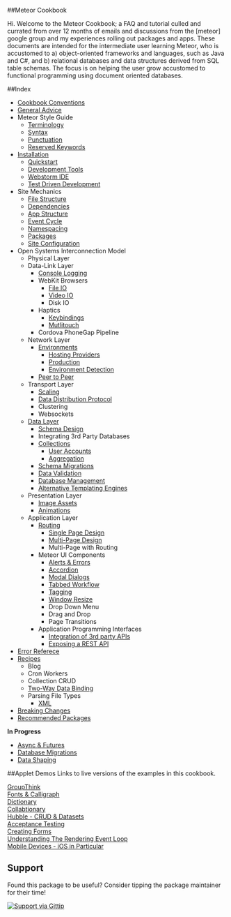 ##Meteor Cookbook  

Hi.  Welcome to the Meteor Cookbook; a FAQ and tutorial culled and currated from over 12 months of emails and discussions from the [meteor] google group and my experiences rolling out packages and apps.  These documents are intended for the intermediate user learning Meteor, who is accustomed to a) object-oriented frameworks and languages, such as Java and C#, and b) relational databases and data structures derived from SQL table schemas.  The focus is on helping the user grow accustomed to functional programming using document oriented databases.


##Index  

- [Cookbook Conventions](https://github.com/awatson1978/meteor-cookbook/blob/master/cookbook-conventions.md)  
- [General Advice](https://github.com/awatson1978/meteor-cookbook/blob/master/cookbook/general-advice.md)  
- Meteor Style Guide
  - [Terminology](https://github.com/awatson1978/meteor-cookbook/blob/master/cookbook/terminology.md)  
  - [Syntax](https://github.com/awatson1978/meteor-cookbook/blob/master/cookbook/syntax.md)  
  - [Punctuation](https://github.com/awatson1978/meteor-cookbook/blob/master/cookbook/punctuation.md)  
  - [Reserved Keywords](https://github.com/awatson1978/meteor-cookbook/blob/master/cookbook/reserved.keywords.md)  
- [Installation](https://github.com/awatson1978/meteor-cookbook/blob/master/cookbook/installation.md)  
  - [Quickstart](https://github.com/awatson1978/meteor-cookbook/blob/master/cookbook/quickstart.md)  
  - [Development Tools](https://github.com/awatson1978/meteor-cookbook/blob/master/cookbook/development-tools.md)    
  - [Webstorm IDE](https://github.com/awatson1978/meteor-cookbook/blob/master/cookbook/webstorm.md)
  - [Test Driven Development](https://github.com/awatson1978/meteor-cookbook/blob/master/cookbook/test-driven-development.md)  
- Site Mechanics
    - [File Structure](https://github.com/awatson1978/meteor-cookbook/blob/master/cookbook/filestructure.md)
    - [Dependencies](https://github.com/awatson1978/meteor-cookbook/blob/master/cookbook/dependencies.md)  
    - [App Structure](https://github.com/awatson1978/meteor-cookbook/blob/master/cookbook/appstructure.md) 
    - [Event Cycle](https://github.com/awatson1978/meteor-cookbook/blob/master/cookbook/event-cycle.md) 
    - [Namespacing](https://github.com/awatson1978/meteor-cookbook/blob/master/cookbook/namespacing.md) 
    - [Packages](https://github.com/awatson1978/meteor-cookbook/blob/master/cookbook/packages.md)  
    - [Site Configuration](https://github.com/awatson1978/meteor-cookbook/blob/master/cookbook/configuration.md)  
- Open Systems Interconnection Model
  - Physical Layer
  - Data-Link Layer
    - [Console Logging](https://github.com/awatson1978/meteor-cookbook/blob/master/cookbook/logging.md)  
    - WebKit Browsers
      - [File IO](https://github.com/awatson1978/meteor-cookbook/blob/master/cookbook/fileio.md)  
      - [Video IO](https://github.com/awatson1978/meteor-cookbook/blob/master/cookbook/video.md)  
      - Disk IO  
    - Haptics 
      - [Keybindings](https://github.com/awatson1978/meteor-cookbook/blob/master/cookbook/keybinding.md)  
      - [Mutlitouch](https://github.com/awatson1978/meteor-cookbook/blob/master/cookbook/multitouch.md)  
    - Cordova PhoneGap Pipeline
  - Network Layer
    - [Environments](https://github.com/awatson1978/meteor-cookbook/blob/master/cookbook/environments.md)  
      - [Hosting Providers](https://github.com/awatson1978/meteor-cookbook/blob/master/cookbook/hosting-providers.md) 
      - [Production](https://github.com/awatson1978/meteor-cookbook/blob/master/cookbook/environments-production.md)  
      - [Environment Detection](https://github.com/awatson1978/meteor-cookbook/blob/master/cookbook/environment-detection.md)  
    - [Peer to Peer](https://github.com/awatson1978/meteor-cookbook/blob/master/cookbook/peer-to-peer.md)  
  - Transport Layer
    - [Scaling](https://github.com/awatson1978/meteor-cookbook/blob/master/cookbook/scaling.md)  
    - [Data Distribution Protocol](https://github.com/awatson1978/meteor-cookbook/blob/master/cookbook/ddp.md)  
    - Clustering
    - Websockets
  - [Data Layer](https://github.com/awatson1978/meteor-cookbook/blob/master/cookbook/datalayer.md)
    - [Schema Design](https://github.com/awatson1978/meteor-cookbook/blob/master/cookbook/schema-design.md)  
    - Integrating 3rd Party Databases
    - [Collections](https://github.com/awatson1978/meteor-cookbook/blob/master/cookbook/collections.md)
      - [User Accounts](https://github.com/awatson1978/meteor-cookbook/blob/master/cookbook/accounts.md)  
      - [Aggregation](https://github.com/awatson1978/meteor-cookbook/blob/master/cookbook/aggregation.md)  
    - [Schema Migrations](https://github.com/awatson1978/meteor-cookbook/blob/master/cookbook/schema.changes.md)     
    - [Data Validation](https://github.com/awatson1978/meteor-cookbook/blob/master/cookbook/validation.md)  
    - [Database Management](https://github.com/awatson1978/meteor-cookbook/blob/master/cookbook/database-management.md)
    - [Alternative Templating Engines](https://github.com/awatson1978/meteor-cookbook/blob/master/cookbook/templates.md)  
  - Presentation Layer
    - [Image Assets](https://github.com/awatson1978/meteor-cookbook/blob/master/cookbook/image-assets.md)  
    - [Animations](https://github.com/awatson1978/meteor-cookbook/blob/master/cookbook/animations.md)  
  - Application Layer
    - [Routing](https://github.com/EventedMind/iron-router)  
      - [Single Page Design](https://github.com/awatson1978/meteor-cookbook/blob/master/cookbook/pages.single.md)
      - [Multi-Page Design](https://github.com/awatson1978/meteor-cookbook/blob/master/cookbook/pages.multi.md)  
      - Multi-Page with Routing
    - Meteor UI Components
      - [Alerts & Errors](https://github.com/awatson1978/meteor-cookbook/blob/master/cookbook/pages.alerts.md)  
      - [Accordion](https://github.com/awatson1978/meteor-cookbook/blob/master/cookbook/accordion.md)    
      - [Modal Dialogs](https://github.com/awatson1978/meteor-cookbook/blob/master/cookbook/pages.dialogs.md)  
      - [Tabbed Workflow](https://github.com/awatson1978/meteor-cookbook/blob/master/cookbook/workflow.md)  
      - [Tagging](https://github.com/awatson1978/meteor-cookbook/blob/master/cookbook/tagging.md)    
      - [Window Resize](https://github.com/awatson1978/meteor-cookbook/blob/master/cookbook/window.resize.md)  
      - Drop Down Menu
      - Drag and Drop
      - Page Transitions
    - Application Programming Interfaces
      - [Integration of 3rd party APIs](https://github.com/awatson1978/meteor-cookbook/blob/master/cookbook/api-wrappers.md)  
      - [Exposing a REST API](https://github.com/awatson1978/meteor-cookbook/blob/master/cookbook/rest.md)  
- [Error Referece](https://github.com/awatson1978/meteor-cookbook/blob/master/cookbook/errors.md)  
- [Recipes](https://github.com/awatson1978/meteor-cookbook/blob/master/cookbook/recipes.md)  
  - Blog
  - Cron Workers
  - Collection CRUD
  - [Two-Way Data Binding](https://github.com/awatson1978/meteor-cookbook/blob/master/cookbook/data-binding.md)  
  - Parsing File Types
    - [XML](https://github.com/awatson1978/meteor-cookbook/blob/master/cookbook/files.xml.md)   
- [Breaking Changes](https://github.com/awatson1978/meteor-cookbook/blob/master/cookbook/breaking-news.md)  
- [Recommended Packages](https://github.com/awatson1978/meteor-cookbook/blob/master/cookbook/packages-we-love.md)  

**In Progress**  
- [Async & Futures](https://gist.github.com/possibilities/3443021)  
- [Database Migrations](https://github.com/awatson1978/meteor-cookbook/blob/master/cookbook/database-migrations.md)  
- [Data Shaping](https://github.com/awatson1978/meteor-cookbook/blob/master/cookbook/data-shaping.md)




##Applet Demos
Links to live versions of the examples in this cookbook.  

[GroupThink](http://groupthink.meteor.com/)  
[Fonts & Calligraph](http://fonts.meteor.com/)    
[Dictionary](http://dictionary.meteor.com/)  
[Collabtionary](http://collabtionary.meteor.com/)  
[Hubble - CRUD & Datasets](http://hubble.meteor.com/)  
[Acceptance Testing](http://safety-harness.meteor.com/)  
[Creating Forms](http://forms-kitchen-sink.meteor.com/)  
[Understanding The Rendering Event Loop](http://reactive-rendering-tests.meteor.com/)  
[Mobile Devices - iOS in Particular](https://github.com/awatson1978/cordova-phonegap)  


## Support
Found this package to be useful?  Consider tipping the package maintainer for their time!  

[![Support via Gittip](https://raw.github.com/gittip/www.gittip.com/master/www/assets/gittip.png)](https://www.gittip.com/awatson1978/)  

